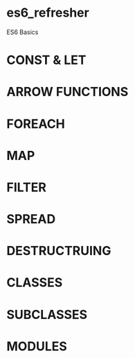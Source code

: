 # es6_refresher
ES6 Basics

# CONST & LET
# ARROW FUNCTIONS
# FOREACH
# MAP
# FILTER
# SPREAD
# DESTRUCTRUING
# CLASSES
# SUBCLASSES
# MODULES
